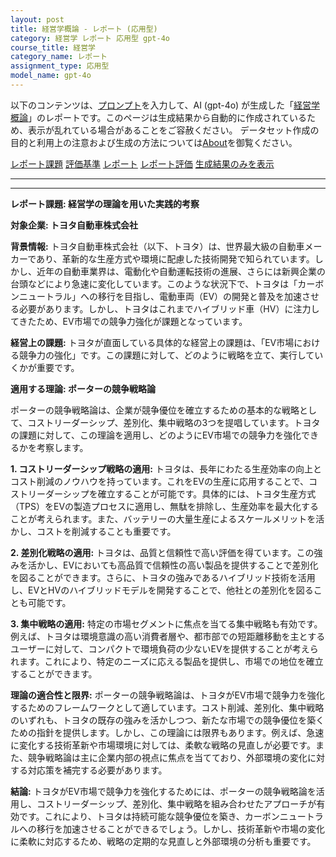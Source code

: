 ```yaml
---
layout: post
title: 経営学概論 - レポート (応用型)
category: 経営学 レポート 応用型 gpt-4o
course_title: 経営学
category_name: レポート
assignment_type: 応用型
model_name: gpt-4o
---
```


以下のコンテンツは、[プロンプト](https://github.com/takedatoshiyuki/synthetic_assignments/tree/main/generated/経営学/gpt-4o/prompt_レポート-応用型.md)を入力して、AI (gpt-4o) が生成した「[経営学概論](/contents/経営学/)」のレポートです。このページは生成結果から自動的に作成されているため、表示が乱れている場合があることをご容赦ください。
データセット作成の目的と利用上の注意および生成の方法については[About](/About)を御覧ください。

[レポート課題](../レポート課題-応用型)
[評価基準](../評価基準-応用型)
[レポート](../レポート-応用型)
[レポート評価](../レポート評価-応用型)
[生成結果のみを表示](https://github.com/takedatoshiyuki/synthetic_assignments/tree/main/generated/経営学/gpt-4o/レポート-応用型.md)
  

***
***
  
**レポート課題: 経営学の理論を用いた実践的考察**

**対象企業: トヨタ自動車株式会社**

**背景情報:**
トヨタ自動車株式会社（以下、トヨタ）は、世界最大級の自動車メーカーであり、革新的な生産方式や環境に配慮した技術開発で知られています。しかし、近年の自動車業界は、電動化や自動運転技術の進展、さらには新興企業の台頭などにより急速に変化しています。このような状況下で、トヨタは「カーボンニュートラル」への移行を目指し、電動車両（EV）の開発と普及を加速させる必要があります。しかし、トヨタはこれまでハイブリッド車（HV）に注力してきたため、EV市場での競争力強化が課題となっています。

**経営上の課題:**
トヨタが直面している具体的な経営上の課題は、「EV市場における競争力の強化」です。この課題に対して、どのように戦略を立て、実行していくかが重要です。

**適用する理論: ポーターの競争戦略論**

ポーターの競争戦略論は、企業が競争優位を確立するための基本的な戦略として、コストリーダーシップ、差別化、集中戦略の3つを提唱しています。トヨタの課題に対して、この理論を適用し、どのようにEV市場での競争力を強化できるかを考察します。

**1. コストリーダーシップ戦略の適用:**
トヨタは、長年にわたる生産効率の向上とコスト削減のノウハウを持っています。これをEVの生産に応用することで、コストリーダーシップを確立することが可能です。具体的には、トヨタ生産方式（TPS）をEVの製造プロセスに適用し、無駄を排除し、生産効率を最大化することが考えられます。また、バッテリーの大量生産によるスケールメリットを活かし、コストを削減することも重要です。

**2. 差別化戦略の適用:**
トヨタは、品質と信頼性で高い評価を得ています。この強みを活かし、EVにおいても高品質で信頼性の高い製品を提供することで差別化を図ることができます。さらに、トヨタの強みであるハイブリッド技術を活用し、EVとHVのハイブリッドモデルを開発することで、他社との差別化を図ることも可能です。

**3. 集中戦略の適用:**
特定の市場セグメントに焦点を当てる集中戦略も有効です。例えば、トヨタは環境意識の高い消費者層や、都市部での短距離移動を主とするユーザーに対して、コンパクトで環境負荷の少ないEVを提供することが考えられます。これにより、特定のニーズに応える製品を提供し、市場での地位を確立することができます。

**理論の適合性と限界:**
ポーターの競争戦略論は、トヨタがEV市場で競争力を強化するためのフレームワークとして適しています。コスト削減、差別化、集中戦略のいずれも、トヨタの既存の強みを活かしつつ、新たな市場での競争優位を築くための指針を提供します。しかし、この理論には限界もあります。例えば、急速に変化する技術革新や市場環境に対しては、柔軟な戦略の見直しが必要です。また、競争戦略論は主に企業内部の視点に焦点を当てており、外部環境の変化に対する対応策を補完する必要があります。

**結論:**
トヨタがEV市場で競争力を強化するためには、ポーターの競争戦略論を活用し、コストリーダーシップ、差別化、集中戦略を組み合わせたアプローチが有効です。これにより、トヨタは持続可能な競争優位を築き、カーボンニュートラルへの移行を加速させることができるでしょう。しかし、技術革新や市場の変化に柔軟に対応するため、戦略の定期的な見直しと外部環境の分析も重要です。
